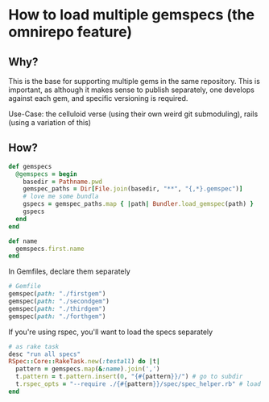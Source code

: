 # How to load multiple gemspecs (the omnirepo feature)

## Why?

This is the base for supporting multiple gems in the same repository. This is important, as although it makes sense to publish separately, one develops against each gem, and specific versioning is required. 

Use-Case: the celluloid verse (using their own weird git submoduling), rails (using a variation of this)

## How?


```ruby
def gemspecs
  @gemspecs = begin
    basedir = Pathname.pwd
    gemspec_paths = Dir[File.join(basedir, "**", "{,*}.gemspec")]
    # love me some bundla
    gspecs = gemspec_paths.map { |path| Bundler.load_gemspec(path) }
    gspecs
  end
end

def name
  gemspecs.first.name
end

```

In Gemfiles, declare them separately

```ruby
# Gemfile
gemspec(path: "./firstgem")
gemspec(path: "./secondgem")
gemspec(path: "./thirdgem")
gemspec(path: "./forthgem")
``` 

If you're using rspec, you'll want to load the specs separately

```ruby
# as rake task
desc "run all specs"
RSpec::Core::RakeTask.new(:testall) do |t|
  pattern = gemspecs.map(&:name).join(',')
  t.pattern = t.pattern.insert(0, "{#{pattern}}/") # go to subdir
  t.rspec_opts = "--require ./{#{pattern}}/spec/spec_helper.rb" # load separate gemspec
end
